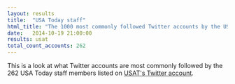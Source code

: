 ```yaml
---
layout: results
title:  "USA Today staff"
html_title: "The 1000 most commonly followed Twitter accounts by the USA Today staff"
date:   2014-10-19 21:00:00
results: usat
total_count_accounts: 262
---
```


This is a look at what Twitter accounts are most commonly followed by the 262 USA Today staff members listed on [USAT's Twitter account](https://twitter.com/USATODAY/lists/usa-today-staff).
